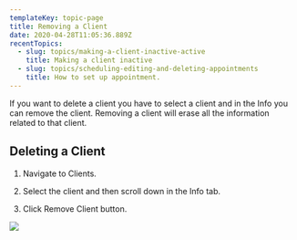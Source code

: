 ```yaml
---
templateKey: topic-page
title: Removing a Client
date: 2020-04-28T11:05:36.889Z
recentTopics:
  - slug: topics/making-a-client-inactive-active
    title: Making a client inactive
  - slug: topics/scheduling-editing-and-deleting-appointments
    title: How to set up appointment.
---
```

If you want to delete a client you have to select a client and in the Info you can remove the client. Removing a client will erase all the information related to that client.

## Deleting a Client

1. Navigate to Clients.

2. Select the client and then scroll down in the Info tab.

3. Click Remove Client button.

![](/img/remove_client.png)
